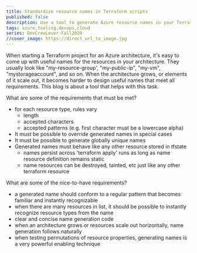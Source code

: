 ```yaml
---
title: Standardize resource names in Terraform scripts
published: false
description: Use a tool to generate Azure resource names in your Terraform script - how and why.
tags: azure,tooling,devops,cloud
series: DevCrewLever-Fall2020
//cover_image: https://direct_url_to_image.jpg
---
```


When starting a Terraform project for an Azure architecture, it's easy to come up with useful names for the resources in your architecture. They usually look like "my-resource-group', "my-public-ip", "my-vm", "mystorageaccount", and so on. When the architecture grows, or elements of it scale out, it becomes harder to design useful names that meet all requirements. This blog is about a tool that helps with this task.  

What are some of the requirements that must be met?

* for each resource type, rules vary
  * length
  * accepted characters
  * accepted patterns (e.g. first character must be a lowercase alpha)
* It must be possible to override generated names in special cases
* It must be possible to generate globally unique names
* Generated names must behave like any other resource stored in tfstate
  * names persist across 'terraform apply' runs as long as name resource definition remains static
  * name resources can be destroyed, tainted, etc just like any other terraform resource

What are some of the nice-to-have requirements?  

* a generated name should conform to a regular pattern that becomes familiar and instantly recognizable
* when there are many resources in list, it should be possible to instantly recognize resource types from the name
* clear and concise name generation code
* when an architecture grows or resources scale out horizontally, name generation follows naturally
* when testing permutations of resource properties, generating names is a very powerful enabling technique

